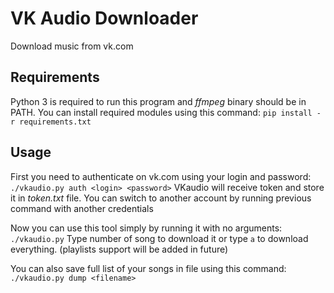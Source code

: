 # VK Audio Downloader
Download music from vk.com

## Requirements
Python 3 is required to run this program and *ffmpeg* binary should be in PATH.
You can install required modules using this command:
`pip install -r requirements.txt`

## Usage
First you need to authenticate on vk.com using your login and password:
`./vkaudio.py auth <login> <password>`
VKaudio will receive token and store it in *token.txt* file.
You can switch to another account by running previous command with another credentials

Now you can use this tool simply by running it with no arguments:
`./vkaudio.py`
Type number of song to download it or type `a` to download everything. (playlists support will be added in future)

You can also save full list of your songs in file using this command:
`./vkaudio.py dump <filename>`
